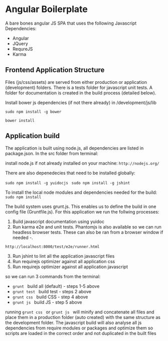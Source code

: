 Angular Boilerplate
===================

A bare bones angular JS SPA that uses the following Javascript Dependencies:

- Angular
- JQuery
- RequreJS
- Karma

Frontend Application Structure
------------------------------

Files (js/css/assets) are served from either production or application (development) folders. There is a tests folder for javascript unit tests. A folder for documentation is created in the build process (detailed below).

Install bower js dependencies (if not there already) in /development/js/lib

```sudo npm install -g bower ```

```bower install ```

Application build
-----------------

The application is built using node.js, all dependencies are listed in package.json. In the src folder from terminal:

install node.js if not already installed on your machine: ```http://nodejs.org/ ```

There are also depenedecies that need to be installed globally:

```sudo npm install -g yuidocjs ```
```sudo npm install -g jshint ```

To install the local node modules and dependencies needed for the build: ```sudo npm install ```

The build system uses grunt.js. This enables us to define the build in one config file (Gruntfile.js). For this application we run the follwing processes:

1. Build javascript documentation using yuidoc
2. Run karma e2e and unit tests. Phantomjs is also available so we can run headless browser tests. These can also be ran from a browser window if needed -.

```http://localhost:8000/test/e2e/runner.html ```

3. Run jshint to lint all the application javascript files
4. Run requirejs optimizer against all application css
4. Run requirejs optimizer against all application javascript

so we can run 3 commands from the terminal:

- ```grunt ``` build all (default) - steps 1-5 above
- ```grunt test ``` build test - steps 2 above
- ```grunt css ``` build CSS - step 4 above
- ```grunt js ``` build JS - step 5 above

running ```grunt css ``` or ```grunt js ``` will minify and concatenate all files and place them in a production folder (auto created) with the same structure as the development folder. The javascript build will also analyse all js dependencies from require modules or packages and optimize them so scripts are loaded in the correct order and not duplicated in the built files
